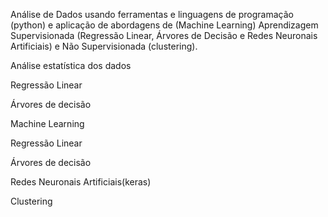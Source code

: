   Análise de Dados usando ferramentas e linguagens de programação (python) e aplicação de abordagens de (Machine Learning) Aprendizagem Supervisionada (Regressão Linear, Árvores de Decisão e Redes Neuronais Artificiais) e Não Supervisionada (clustering).

Análise estatística dos dados

  Regressão Linear

  Árvores de decisão

Machine Learning

  Regressão Linear

  Árvores de decisão

Redes Neuronais Artificiais(keras)

Clustering
